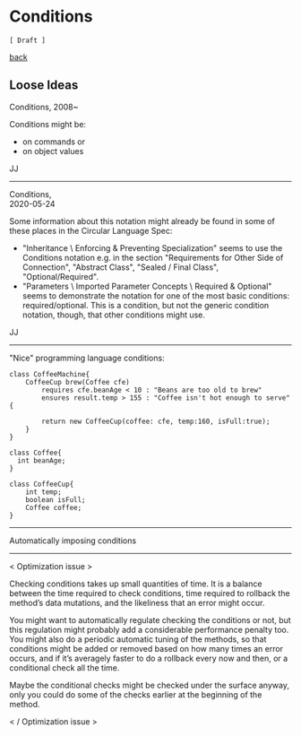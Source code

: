 ﻿Conditions
==========

`[ Draft ]`

[back](..)

## Loose Ideas

Conditions,
2008~

Conditions might be:
- on commands or
- on object values

JJ

-----

Conditions,  
2020-05-24

Some information about this notation might already be found in some of these places in the Circular Language Spec:

- "Inheritance \ Enforcing & Preventing Specialization" seems to use the Conditions notation e.g. in the section "Requirements for Other Side of Connection", "Abstract Class", "Sealed / Final Class", "Optional/Required".
- "Parameters \ Imported Parameter Concepts \ Required & Optional" seems to demonstrate the notation for one of the most basic conditions: required/optional. This is a condition, but not the generic condition notation, though, that other conditions might use.

JJ

-----

"Nice" programming language conditions:

```
class CoffeeMachine{
    CoffeeCup brew(Coffee cfe) 
        requires cfe.beanAge < 10 : "Beans are too old to brew"
        ensures result.temp > 155 : "Coffee isn't hot enough to serve" {

        return new CoffeeCup(coffee: cfe, temp:160, isFull:true);
    }
}

class Coffee{
  int beanAge;
}

class CoffeeCup{
    int temp;
    boolean isFull;
    Coffee coffee;
}
```

-----

Automatically imposing conditions

-----

< Optimization issue >

Checking conditions takes up small quantities of time. It is a balance between the time required to check conditions, time required to rollback the method’s data mutations, and the likeliness that an error might occur.

You might want to automatically regulate checking the conditions or not, but this regulation might probably add a considerable performance penalty too. You might also do a periodic automatic tuning of the methods, so that conditions might be added or removed based on how many times an error occurs, and if it’s averagely faster to do a rollback every now and then, or a conditional check all the time.

Maybe the conditional checks might be checked under the surface anyway, only you could do some of the checks earlier at the beginning of the method.

< / Optimization issue >